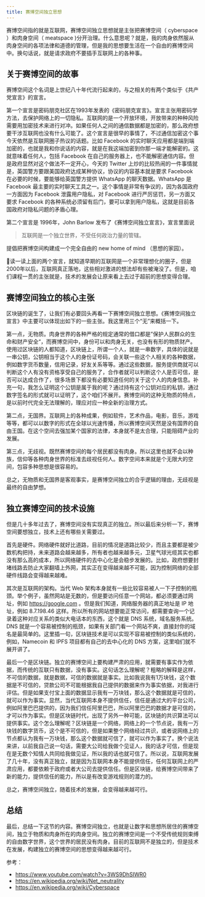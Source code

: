 ```yaml
---
title: 赛博空间独立思想
---
```


赛博空间指的就是互联网，赛博空间独立思想就是主张把赛博空间（ cyberspace ）和肉身空间（ meatspace )分开治理。什么意思呢？就是，我的肉身依然服从肉身空间的各项法律和道德的管理，但是我的思想要生活在一个自由的赛博空间中。换句话说，就是请求政府不要插手互联网上的各种事。

## 关于赛博空间的故事

赛博空间这个名词是上世纪八十年代流行起来的，与之相关的有两个类似于《共产党宣言》的宣言。

第一个宣言是密码朋克社区在1993年发表的《密码朋克宣言》。宣言主张用密码学方法，去保护网络上的一切隐私。互联网的是一个开放环境，开放带来的种种风险需要用加密技术来进行对冲。如果任何人之间的通信数据都是加密的，那么政府想要干涉互联网也没有什么可能了。这个宣言是很早的事情了，不过通信加密这个事今天依然是互联网圈子热议的话题。比如 Facebook 的实时聊天应用都是端到端加密的，也就是我和你说话的内容，就是在我这端加密到你那一端才能解密的。这就意味着任何人，包括 Facebook 在自己的服务器上，也不能解密通信内容。但是政府显然对这个做法不一定开心，今天的 Twitter 上炒的比较热闹的一件事情就是，英国警方要跟美国政府达成某种协议，协议的内容基本就是要求 Facebook 在必要的时候，要能够给英国警方提供 WhatsApp 的聊天数据。WhatsApp 是 Facebook 最主要的实时聊天工具之一。这个事情是非常有争议的，因为各国政府一方面因为 Facebook 泄露用户隐私，对 Facebook 进行严厉惩罚，另一方面又要求 Facebook 的各种系统必须留有后门，要可以拿到用户隐私，这就是目前各国政府对隐私问题的矛盾心理。

第二个宣言是 1996年，John Barlow 发布了《赛博空间独立宣言》，宣言里面说

> 互联网是一个独立世界，不受任何政治力量的管辖。

提倡把赛博空间构建成一个完全自由的 new home of mind （思想的家园）。

读一读上面的两个宣言，就知道早期的互联网是一个非常理想化的圈子，但是2000年以后，互联网真正落地，这些相对激进的想法却有些被淹没了。但是，咱们课程一贯的主张就是，技术的发展会让原来看上去过于超前的思想变得合理。

## 赛博空间独立的核心主张

区块链的诞生了，让我们有必要回头再看一下赛博空间独立思想。《赛博空间独立宣言》中主要可以体现出如下的一些主张。我这里用三个“无”来概括一下。

第一点，无物质。肉身世界的各种严格的规定通常的借口都是”保护人民群众的生命和财产安全“，而赛博空间中，身份可以和肉身无关，也没有有形的物质财产。使用过区块链的人都知道，区块链上，所谓一个人，就是一串数字，具体的说就是一串公钥，公钥相当于这个人的身份证号码，会关联一些这个人相关的各种数据，例如数字货币数量，信用记录，好友关系等等。通过这些数据，服务提供商就可以判断这个人有没有资格享受自己的服务了，合作者就可以判断这个人是否可信，是否可以达成合作了，很多场景下都没有必要知道任何的关于这个人的肉身信息。补充一句，我怎么证明这个公钥是属于我的呢？通过持有这个公钥对应的私钥，通过数字签名的形式就可以证明了，这个咱们不展开。赛博空间的这种无物质的特点，是以前时代完全无法理解的，理应对应一种全新的治理方式。

第二点，无国界。互联网上的各种成果，例如软件，艺术作品，电影，音乐，游戏等等，都可以以数字的形式在全球以光速传播，所以赛博空间天然是没有国界的自由王国。在这个空间去强加某个国家的法律，本身就不是太合理，只能阻碍产业的发展。

第三点，无歧视。既然赛博空间的每个居民都没有肉身。所以这里也就不会以种族，信仰等各种肉身世界的标准去歧视任何人。数字空间本来就是个无限大的空间，包容多种思想是很容易的。

总之，无物质和无国界是客观事实，是赛博空间独立的合乎逻辑的理由，无歧视是最终的自由梦想。

## 独立赛博空间的技术设施

但是几十多年过去了，赛博空间没有实现真正的独立。所以最后来分析一下，赛博空间要想独立，技术上还有哪些关需要过。

首先是硬件。网络硬件就好比道路，目前的情况是道路比较少，而且主要都是被少数机构把持，未来道路会越来越多，所有者也越来越多元，卫星气球光缆其实也都没有那么高的成本，所以网络硬件的去中心化是会稳步发展的。比如，政府想要封堵线路去防止大家翻墙上外网，其实正在变得越来越不可能，因为控制网络的全部硬件线路会变得越来越难。

其次是互联网的架构。当代 Web 架构本身就有一些比较容易被人一下子控制的瓶颈。举个例子，虽然网站是无数的，但是要访问任意一个网站，都必须要通过网址，例如 https://google.com 。但是我们知道，网络服务器的真正地址是 IP 地址，例如 8.7.198.46 这样。所以所有的网站想要能正常访问，都需要查询一个记录着这种对应关系的类似大电话本的东西，这个就是 DNS 系统，域名服务系统。DNS 就是一个容易被控制的瓶颈，如果有关部门看一个网站不爽，直接封你的域名是最简单的。这里插一句，区块链技术是可以实现不容易被控制的类似系统的，例如，Namecoin 和 IPFS 项目都有自己的去中心化的 DNS 方案，这里咱们就不展开讲了。

最后一个是区块链。独立的赛博空间上要构建严肃的应用，就需要有事实作为依据，而传统的互联只有数据，没有事实。这句话怎么理解呢？粗略的解释是这样，不可信的数据，就是数据，可信的数据就是事实。比如我说我有1万块钱，这个数据是不可信的，贷款公司不可能根据我自己提供的数据来作为事实依据，对我进行评估。但是如果支付宝上面的数据显示我有一万块钱，那么这个数据就是可信的，就可以作为事实。显然，当代互联网本身不提供信任，信任是通过大的平台公司，例如阿里巴巴提供的，因为我们信任阿里巴巴，所以阿里巴巴的数据才是可信的，才可以作为事实。但是区块链时代，出现了另外一种可能，区块链的共识算法可以提供事实。这个怎么理解呢？区块链是一个网络，网络上的一个节点说，我有一万块钱的数字货币，这个是不可信的，但是如果整个网络经过共识，或者说网络上的节点都认为我有一万块钱，那么这个数据就可信了，就可以作为事实了。换个说法来讲，以前我自己说一句话，需要大公司给我做个见证人，我的话才可信，但是现在是无数个知情人共同给我做见证，所以我的话也就可信了。所以说，互联网发展了几十年，没有真正独立，就是因为互联网本身不能提供信任，任何互联网上的严肃应用，都要依赖于政府或者大公司去提供信任。但是区块链，给赛博空间带来了新的能力，提供信任的能力，所以是有改变游戏规则的潜力的。

总之，赛博空间独立，随着技术的发展，会变得越来越可行。

## 总结

最后，总结一下这节的内容。赛博空间独立，也就是让数字和思想所居住的赛博空间，独立于物质和肉身所在的肉身空间。独立的赛博空间是一个不受传统规则束缚的自由数字世界，这个世界的居民没有肉身。目前的互联网不是独立的，但是技术在发展，构建独立的赛博空间的思想变得越来越可行。

参考：

- https://www.youtube.com/watch?v=3WS9DhSIWR0
- https://en.wikipedia.org/wiki/Net_neutrality
- https://en.wikipedia.org/wiki/Cyberspace
